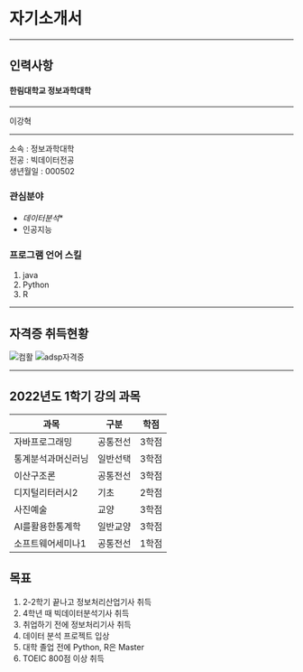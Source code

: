 # 자기소개서
---
## 인력사항   
####  한림대학교 정보과학대학
---
이강혁


---
소속 : 정보과학대학   
전공 : 빅데이터전공   
생년월일 : 000502

### 관심분야   
* *데이터분석**
* 인공지능   

### 프로그램 언어 스킬
1. java    
2. Python
3. R

---
## 자격증 취득현황
![컴활](https://user-images.githubusercontent.com/51630288/171202070-78c65053-34d1-469b-b972-a010470007fa.PNG)
![adsp자격증](https://user-images.githubusercontent.com/51630288/171253328-6628f396-397a-4ac1-a729-26fdb5e8d69f.PNG)


--------------------

## 2022년도 1학기 강의 과목   
|과목|구분|학점|   
|---|---|---|   
|자바프로그래밍|공통전선|3학점|   
|통계분석과머신러닝|일반선택|3학점|   
|이산구조론|공통전선|3학점|   
|디지털리터러시2|기초|2학점|    
|사진예술|교양|3학점|   
|AI를활용한통계학|일반교양|3학점|   
|소프트웨어세미나1|공통전선|1학점|   

## 목표
1. 2-2학기 끝나고 정보처리산업기사 취득   
2. 4학년 때 빅데이터분석기사 취득
3. 취업하기 전에 정보처리기사 취득
4. 데이터 분석 프로젝트 입상
5. 대학 졸업 전에 Python, R은 Master 
6. TOEIC 800점 이상 취득




